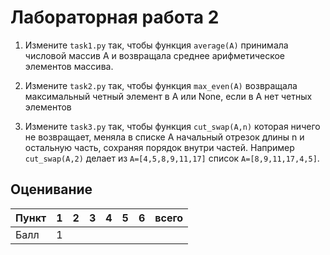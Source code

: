 # Лабораторная работа 2


1.  Измените `task1.py` так, чтобы функция `average(A)` принимала числовой массив A и возвращала среднее арифметическое элементов массива.

2. Измените `task2.py` так, чтобы функция `max_even(A)` возвращала максимальный четный элемент в A или None, если в A нет четных элементов

3. Измените `task3.py` так, чтобы функция `cut_swap(A,n)` которая ничего не возвращает, меняла в списке A начальный отрезок длины n и остальную часть, сохраняя порядок внутри частей. Например  `cut_swap(A,2)` делает из `A=[4,5,8,9,11,17]` список `A=[8,9,11,17,4,5]`.


## Оценивание
|Пункт | 1 | 2 | 3 | 4 | 5 | 6 | всего |
|------|---|---|---|---|---|---|-------|
|Балл  | 1 |   |   |   |   |   |       |
